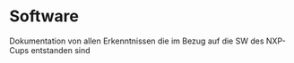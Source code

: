 # Software

Dokumentation von allen Erkenntnissen die im Bezug auf die SW des NXP-Cups entstanden sind